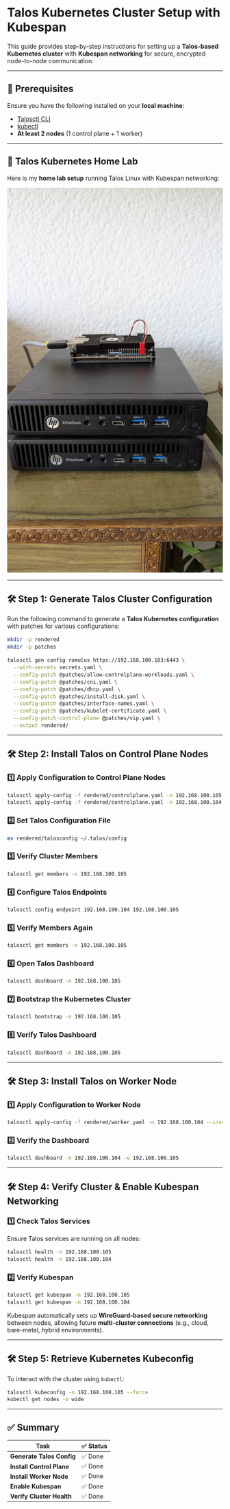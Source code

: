 # **Talos Kubernetes Cluster Setup with Kubespan**

This guide provides step-by-step instructions for setting up a **Talos-based Kubernetes cluster** with **Kubespan networking** for secure, encrypted node-to-node communication.

---

## **🚀 Prerequisites**
Ensure you have the following installed on your **local machine**:
- [Talosctl CLI](https://talos.dev/)
- [kubectl](https://kubernetes.io/docs/tasks/tools/)
- **At least 2 nodes** (1 control plane + 1 worker)

---

## **📸 Talos Kubernetes Home Lab**
Here is my **home lab setup** running Talos Linux with Kubespan networking:

![Talos Kubernetes Cluster](assets/talos-cluster.jpeg)

---

## **🛠 Step 1: Generate Talos Cluster Configuration**
Run the following command to generate a **Talos Kubernetes configuration** with patches for various configurations:

```sh
mkdir -p rendered
mkdir -p patches
```

```sh
talosctl gen config romulus https://192.168.100.103:6443 \
  --with-secrets secrets.yaml \
  --config-patch @patches/allow-controlplane-workloads.yaml \
  --config-patch @patches/cni.yaml \
  --config-patch @patches/dhcp.yaml \
  --config-patch @patches/install-disk.yaml \
  --config-patch @patches/interface-names.yaml \
  --config-patch @patches/kubelet-certificate.yaml \
  --config-patch-control-plane @patches/vip.yaml \
  --output rendered/
```

---

## **🛠 Step 2: Install Talos on Control Plane Nodes**
### **1️⃣ Apply Configuration to Control Plane Nodes**
```sh
talosctl apply-config -f rendered/controlplane.yaml -n 192.168.100.105 --insecure
talosctl apply-config -f rendered/controlplane.yaml -n 192.168.100.104 --insecure
```

### **2️⃣ Set Talos Configuration File**
```sh
mv rendered/talosconfig ~/.talos/config
```

### **3️⃣ Verify Cluster Members**
```sh
talosctl get members -n 192.168.100.105
```

### **4️⃣ Configure Talos Endpoints**
```sh
talosctl config endpoint 192.168.100.104 192.168.100.105
```

### **5️⃣ Verify Members Again**
```sh
talosctl get members -n 192.168.100.105
```

### **6️⃣ Open Talos Dashboard**
```sh
talosctl dashboard -n 192.168.100.105
```

### **7️⃣ Bootstrap the Kubernetes Cluster**
```sh
talosctl bootstrap -n 192.168.100.105
```

### **8️⃣ Verify Talos Dashboard**
```sh
talosctl dashboard -n 192.168.100.105
```

---

## **🛠 Step 3: Install Talos on Worker Node**
### **1️⃣ Apply Configuration to Worker Node**
```sh
talosctl apply-config -f rendered/worker.yaml -n 192.168.100.104 --insecure
```

### **2️⃣ Verify the Dashboard**
```sh
talosctl dashboard -n 192.168.100.104 -e 192.168.100.105
```

---

## **🛠 Step 4: Verify Cluster & Enable Kubespan Networking**
### **1️⃣ Check Talos Services**
Ensure Talos services are running on all nodes:
```sh
talosctl health -n 192.168.100.105
talosctl health -n 192.168.100.104
```

### **2️⃣ Verify Kubespan**
```sh
talosctl get kubespan -n 192.168.100.105
talosctl get kubespan -n 192.168.100.104
```

Kubespan automatically sets up **WireGuard-based secure networking** between nodes, allowing future **multi-cluster connections** (e.g., cloud, bare-metal, hybrid environments).

---

## **🛠 Step 5: Retrieve Kubernetes Kubeconfig**
To interact with the cluster using `kubectl`:
```sh
talosctl kubeconfig -n 192.168.100.105 --force
kubectl get nodes -o wide
```

---

## **✅ Summary**
| Task  | ✅ Status |
|-----------------------------|------------|
| **Generate Talos Config** | ✅ Done |
| **Install Control Plane** | ✅ Done |
| **Install Worker Node** | ✅ Done |
| **Enable Kubespan** | ✅ Done |
| **Verify Cluster Health** | ✅ Done |
